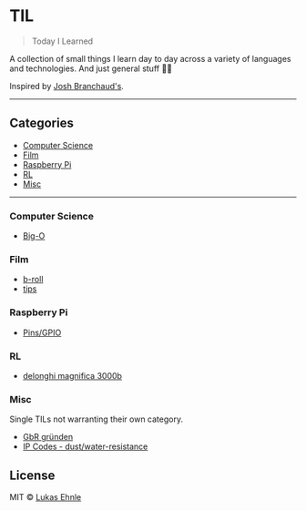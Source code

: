 # TIL

> Today I Learned

A collection of small things I learn day to day across a variety of languages and technologies. And just general stuff 🤷‍♂️

Inspired by [Josh Branchaud's](https://github.com/jbranchaud/til).

---

## Categories

- [Computer Science](#computer-science)
- [Film](#film)
- [Raspberry Pi](#raspberry-pi)
- [RL](#rl)
- [Misc](#misc)

---

### Computer Science

- [Big-O](cs/big-o.md)

### Film

- [b-roll](film/b-roll.md)
- [tips](film/tips.md)

### Raspberry Pi

- [Pins/GPIO](raspbi/gpio.md)

### RL

- [delonghi magnifica 3000b](rl/delonghi-magnifica-3000b.md)

### Misc

Single TILs not warranting their own category.

- [GbR gründen](misc/gbr.md)
- [IP Codes - dust/water-resistance](misc/ip-codes.md)

## License

MIT © [Lukas Ehnle](https://ehnle.dev/)
